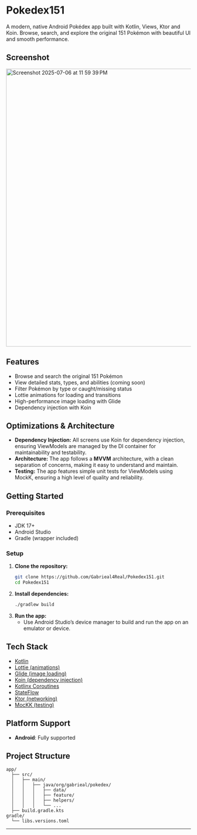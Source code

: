 # Pokedex151

A modern, native Android Pokédex app built with Kotlin, Views, Ktor and Koin. Browse, search, and explore the original 151 Pokémon with beautiful UI and smooth performance.

## Screenshot

<img width="755" alt="Screenshot 2025-07-06 at 11 59 39 PM" src="https://github.com/user-attachments/assets/0cb54ad2-406c-4ba2-ad15-badbafc06889" />


## Features

- Browse and search the original 151 Pokémon
- View detailed stats, types, and abilities (coming soon)
- Filter Pokémon by type or caught/missing status
- Lottie animations for loading and transitions
- High-performance image loading with Glide
- Dependency injection with Koin

## Optimizations & Architecture

- **Dependency Injection:** All screens use Koin for dependency injection, ensuring ViewModels are managed by the DI container for maintainability and testability.
- **Architecture:** The app follows a **MVVM** architecture, with a clean separation of concerns, making it easy to understand and maintain.
- **Testing:** The app features simple unit tests for ViewModels using MockK, ensuring a high level of quality and reliability.

## Getting Started

### Prerequisites

- JDK 17+
- Android Studio
- Gradle (wrapper included)

### Setup

1. **Clone the repository:**
   ```bash
   git clone https://github.com/Gabrieal4Real/Pokedex151.git
   cd Pokedex151
   ```
2. **Install dependencies:**
   ```bash
   ./gradlew build
   ```
3. **Run the app:**
   - Use Android Studio’s device manager to build and run the app on an emulator or device.

## Tech Stack

- [Kotlin](https://kotlinlang.org/)  
- [Lottie (animations)](https://airbnb.io/lottie/#/)
- [Glide (image loading)](https://github.com/bumptech/glide)
- [Koin (dependency injection)](https://insert-koin.io/)  
- [Kotlinx Coroutines](https://github.com/Kotlin/kotlinx.coroutines)  
- [StateFlow](https://kotlinlang.org/api/kotlinx.coroutines/kotlinx-coroutines-core/kotlinx.coroutines.flow/-state-flow/)  
- [Ktor (networking)](https://ktor.io/)  
- [MocKK (testing)](https://mockk.io/)

## Platform Support

- **Android**: Fully supported

## Project Structure

```
app/
  ├── src/
  │   ├── main/
  │   │   ├── java/org/gabrieal/pokedex/
  │   │   │   ├── data/
  │   │   │   ├── feature/
  │   │   │   ├── helpers/
  │   │   │   └── ...
  ├── build.gradle.kts
gradle/
  └── libs.versions.toml
```

---

